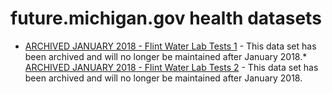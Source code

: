 # future.michigan.gov health datasets
* [ARCHIVED JANUARY 2018 - Flint Water Lab Tests 1](https://future.michigan.gov/d/5vif-6g46) - This data set has been archived and will no longer be maintained after January 2018.* [ARCHIVED JANUARY 2018 - Flint Water Lab Tests 2](https://future.michigan.gov/d/jfs7-9iih) - This data set has been archived and will no longer be maintained after January 2018.